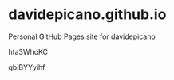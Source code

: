 # davidepicano.github.io
Personal GitHub Pages site for davidepicano






















hta3WhoKC

qbiBYYyihf
